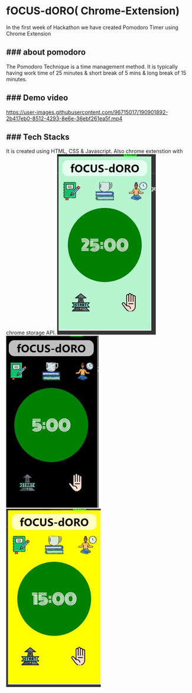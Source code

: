 # fOCUS-dORO( Chrome-Extension)
<p>In the first week of Hackathon we have created Pomodoro Timer using Chrome Extension</p> <h2>
<h2>### about pomodoro</h2>
The Pomodoro Technique is a time management method. It is typically having work time of 25 minutes & short break of 5 mins & long break of 15 minutes. 
<h2>### Demo video</h2> 

https://user-images.githubusercontent.com/96715017/190901892-2b417eb0-8512-4293-8e6e-36ebf261ea5f.mp4

<h2>### Tech Stacks</h2>

It is created using HTML, CSS & Javascript. Also chrome extenstion with chrome storage API.
<img src="images\1 FOCUS.JPG">
<img src="images\2 BR1EAK.JPG">
<img src="images\LONGBREAK.JPG">